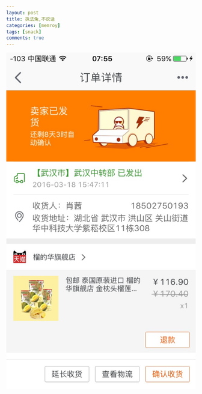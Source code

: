 ```yaml
---
layout: post
title: 执法兔,不说话
categories: [memroy]
tags: [snack]
comments: true
---
```


![pictures](/images/2016-03-19.JPG)

